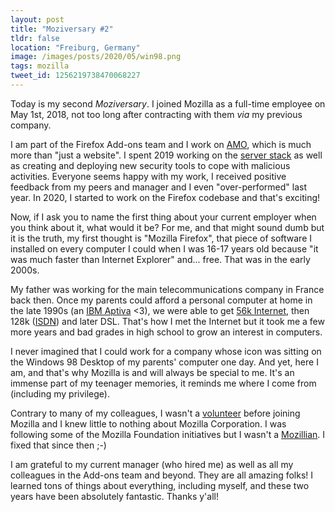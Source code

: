 ```yaml
---
layout: post
title: "Moziversary #2"
tldr: false
location: "Freiburg, Germany"
image: /images/posts/2020/05/win98.png
tags: mozilla
tweet_id: 1256219738470068227
---
```


Today is my second _Moziversary_. I joined Mozilla as a full-time employee on
May 1st, 2018, not too long after contracting with them _via_ my previous
company.

I am part of the Firefox Add-ons team and I work on
[AMO](https://addons.mozilla.org/), which is much more than "just a website". I
spent 2019 working on the [server
stack](https://github.com/mozilla/addons-server/) as well as creating and
deploying new security tools to cope with malicious activities. Everyone seems
happy with my work, I received positive feedback from my peers and manager and I
even "over-performed" last year. In 2020, I started to work on the Firefox
codebase and that's exciting!

Now, if I ask you to name the first thing about your current employer when you
think about it, what would it be? For me, and that might sound dumb but it is
the truth, my first thought is "Mozilla Firefox", that piece of software I
installed on every computer I could when I was 16-17 years old because "it was
much faster than Internet Explorer" and... free. That was in the early 2000s.

My father was working for the main telecommunications company in France back
then. Once my parents could afford a personal computer at home in the late 1990s
(an [IBM Aptiva](https://en.wikipedia.org/wiki/IBM_Aptiva) <3), we were able to
get [56k Internet](https://www.youtube.com/watch?v=gsNaR6FRuO0), then 128k
([ISDN](https://en.wikipedia.org/wiki/Integrated_Services_Digital_Network)) and
later DSL. That's how I met the Internet but it took me a few more years and bad
grades in high school to grow an interest in computers.

I never imagined that I could work for a company whose icon was sitting on the
Windows 98 Desktop of my parents' computer one day. And yet, here I am, and
that's why Mozilla is and will always be special to me. It's an immense part of
my teenager memories, it reminds me where I come from (including my privilege).

Contrary to many of my colleagues, I wasn't a
[volunteer](https://www.mozilla.org/en-US/contribute/) before joining Mozilla
and I knew little to nothing about Mozilla Corporation. I was following some of
the Mozilla Foundation initiatives but I wasn't a
[Mozillian](https://mozillians.org). I fixed that since then ;-)

I am grateful to my current manager (who hired me) as well as all my colleagues
in the Add-ons team and beyond. They are all amazing folks! I learned tons of
things about everything, including myself, and these two years have been
absolutely fantastic. Thanks y'all!
